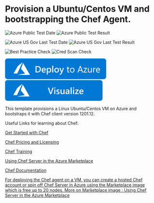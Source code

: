 # Provision a Ubuntu/Centos VM and  bootstrapping the Chef Agent.

![Azure Public Test Date](https://azurequickstartsservice.blob.core.windows.net/badges/chef-json-parameters-linux-vm/PublicLastTestDate.svg)
![Azure Public Test Result](https://azurequickstartsservice.blob.core.windows.net/badges/chef-json-parameters-linux-vm/PublicDeployment.svg)

![Azure US Gov Last Test Date](https://azurequickstartsservice.blob.core.windows.net/badges/chef-json-parameters-linux-vm/FairfaxLastTestDate.svg)
![Azure US Gov Last Test Result](https://azurequickstartsservice.blob.core.windows.net/badges/chef-json-parameters-linux-vm/FairfaxDeployment.svg)

![Best Practice Check](https://azurequickstartsservice.blob.core.windows.net/badges/chef-json-parameters-linux-vm/BestPracticeResult.svg)
![Cred Scan Check](https://azurequickstartsservice.blob.core.windows.net/badges/chef-json-parameters-linux-vm/CredScanResult.svg)

[![Deploy To Azure](https://raw.githubusercontent.com/Azure/azure-quickstart-templates/master/1-CONTRIBUTION-GUIDE/images/deploytoazure.svg?sanitize=true)](https://portal.azure.com/#create/Microsoft.Template/uri/https%3A%2F%2Fraw.githubusercontent.com%2FAzure%2Fazure-quickstart-templates%2Fmaster%2Fchef-json-parameters-linux-vm%2Fazuredeploy.json)  [![Visualize](https://raw.githubusercontent.com/Azure/azure-quickstart-templates/master/1-CONTRIBUTION-GUIDE/images/visualizebutton.svg?sanitize=true)](http://armviz.io/#/?load=https%3A%2F%2Fraw.githubusercontent.com%2FAzure%2Fazure-quickstart-templates%2Fmaster%2Fchef-json-parameters-linux-vm%2Fazuredeploy.json)

 This template provisions a Linux Ubuntu/Centos VM on Azure and bootstraps it with Chef client version 1201.12.

Useful Links for learning about Chef:

<a href="http://learn.chef.io/" target="_blank">Get Started with Chef

<a href="https://www.chef.io/chef/#plans-and-pricingx" target="_blank">Chef Pricing and Licensing

<a href="https://www.chef.io/training/" target="_blank">Chef Training

<a href="https://docs.chef.io/azure_portal.html#azure-marketplace" target="_blank">Using Chef Server in the Azure Marketplace

<a href="http://docs.chef.io/" target="_blank">Chef Documentation

 For deploying the Chef agent on a VM, you can create a hosted Chef account or spin off Chef Server in Azure using the Marketplace image which is free up to 20 nodes. More on Marketplace image : <a href="https://docs.chef.io/azure_portal.html#azure-marketplace" target="_blank">Using Chef Server in the Azure Marketplace


